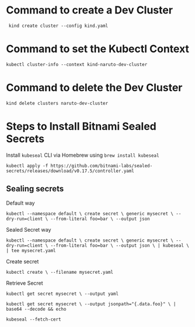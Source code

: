 # Command to create a Dev Cluster

` 
kind create cluster --config kind.yaml  
`

# Command to set the Kubectl Context 

`
kubectl cluster-info --context kind-naruto-dev-cluster 
`

# Command to delete the Dev Cluster

`
kind delete clusters naruto-dev-cluster
`

# Steps to Install Bitnami Sealed Secrets

Install `kubeseal` CLI via Homebrew using `brew install kubeseal`



`kubectl apply -f https://github.com/bitnami-labs/sealed-secrets/releases/download/v0.17.5/controller.yaml`


## Sealing secrets 


Default way 

`kubectl --namespace default \
    create secret \
    generic mysecret \
    --dry-run=client \
    --from-literal foo=bar \
    --output json`

Sealed Secret way

`kubectl --namespace default \
    create secret \
    generic mysecret \
    --dry-run=client \
    --from-literal foo=bar \
    --output json \
    | kubeseal \
    | tee mysecret.yaml`


Create secret

`kubectl create \
    --filename mysecret.yaml`

Retrieve Secret 

`kubectl get secret mysecret \
    --output yaml`

`kubectl get secret mysecret \
    --output jsonpath="{.data.foo}" \
    | base64 --decode && echo`

`kubeseal --fetch-cert`